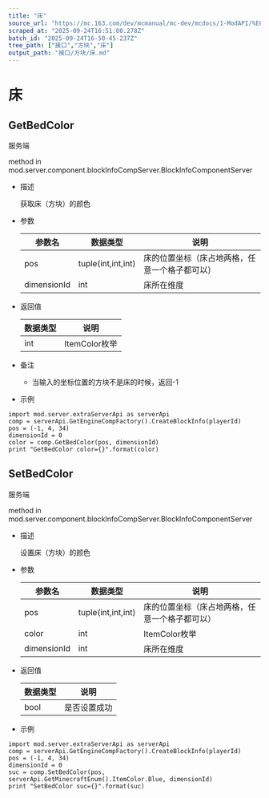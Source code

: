 ```yaml
---
title: "床"
source_url: "https://mc.163.com/dev/mcmanual/mc-dev/mcdocs/1-ModAPI/%E6%8E%A5%E5%8F%A3/%E6%96%B9%E5%9D%97/%E5%BA%8A.html"
scraped_at: "2025-09-24T16:51:00.278Z"
batch_id: "2025-09-24T16-50-45-237Z"
tree_path: ["接口","方块","床"]
output_path: "接口/方块/床.md"
---
```


#  床

##  GetBedColor

服务端

method in mod.server.component.blockInfoCompServer.BlockInfoComponentServer

*   描述
    
    获取床（方块）的颜色
    
*   参数
    
    | 参数名 | 数据类型 | 说明 |
    | --- | --- | --- |
    | pos | tuple(int,int,int) | 床的位置坐标（床占地两格，任意一个格子都可以） |
    | dimensionId | int | 床所在维度 |
    
*   返回值
    
    | 数据类型 | 说明 |
    | --- | --- |
    | int | ItemColor枚举 |
    
*   备注
    
    *   当输入的坐标位置的方块不是床的时候，返回-1
*   示例
    

```
import mod.server.extraServerApi as serverApi
comp = serverApi.GetEngineCompFactory().CreateBlockInfo(playerId)
pos = (-1, 4, 34)
dimensionId = 0
color = comp.GetBedColor(pos, dimensionId)
print "GetBedColor color={}".format(color)

```

##  SetBedColor

服务端

method in mod.server.component.blockInfoCompServer.BlockInfoComponentServer

*   描述
    
    设置床（方块）的颜色
    
*   参数
    
    | 参数名 | 数据类型 | 说明 |
    | --- | --- | --- |
    | pos | tuple(int,int,int) | 床的位置坐标（床占地两格，任意一个格子都可以） |
    | color | int | ItemColor枚举 |
    | dimensionId | int | 床所在维度 |
    
*   返回值
    
    | 数据类型 | 说明 |
    | --- | --- |
    | bool | 是否设置成功 |
    
*   示例
    

```
import mod.server.extraServerApi as serverApi
comp = serverApi.GetEngineCompFactory().CreateBlockInfo(playerId)
pos = (-1, 4, 34)
dimensionId = 0
suc = comp.SetBedColor(pos, serverApi.GetMinecraftEnum().ItemColor.Blue, dimensionId)
print "SetBedColor suc={}".format(suc)

```